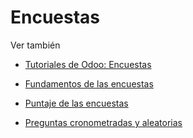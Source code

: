 # Encuestas

Ver también

  * [Tutoriales de Odoo: Encuestas](https://www.odoo.com/slides/surveys-62)

  * [Fundamentos de las encuestas](surveys/create.html)
  * [Puntaje de las encuestas](surveys/scoring.html)
  * [Preguntas cronometradas y aleatorias](surveys/time_random.html)

